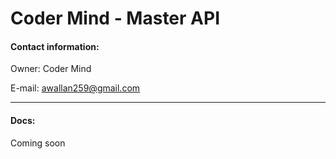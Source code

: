 # Coder Mind - Master API

#### Contact information:

Owner: Coder Mind

E-mail: awallan259@gmail.com
___
#### Docs:

Coming soon
